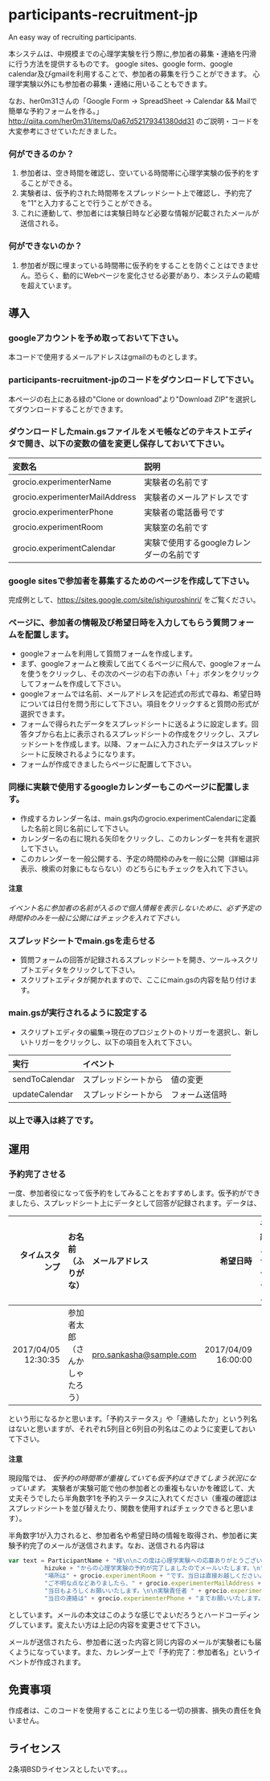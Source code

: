 # participants-recruitment-jp
An easy way of recruiting participants.

本システムは、中規模までの心理学実験を行う際に,参加者の募集・連絡を円滑に行う方法を提供するものです。
google sites、google form、google calendar及びgmailを利用することで、参加者の募集を行うことができます。
心理学実験以外にも参加者の募集・連絡に用いることもできます。

なお、her0m31さんの「Google Form -> SpreadSheet -> Calendar && Mailで簡単な予約フォームを作る。」
http://qiita.com/her0m31/items/0a67d52179341380dd31
のご説明・コードを大変参考にさせていただきました。

### 何ができるのか？
1. 参加者は、空き時間を確認し、空いている時間帯に心理学実験の仮予約をすることができる。
1. 実験者は、仮予約された時間帯をスプレッドシート上で確認し、予約完了を"1"と入力することで行うことができる。
1. これに連動して、参加者には実験日時など必要な情報が記載されたメールが送信される。

### 何ができないのか？
1. 参加者が既に埋まっている時間帯に仮予約をすることを防ぐことはできません。恐らく、動的にWebページを変化させる必要があり、本システムの範疇を超えています。

## 導入
### googleアカウントを予め取っておいて下さい。
本コードで使用するメールアドレスはgmailのものとします。

### participants-recruitment-jpのコードをダウンロードして下さい。
本ページの右上にある緑の"Clone or download"より"Download ZIP"を選択してダウンロードすることができます。

### ダウンロードしたmain.gsファイルをメモ帳などのテキストエディタで開き、以下の変数の値を変更し保存しておいて下さい。

| 変数名 | 説明 |
|:---|:---|
| grocio.experimenterName | 実験者の名前です |
| grocio.experimenterMailAddress | 実験者のメールアドレスです |
| grocio.experimenterPhone | 実験者の電話番号です |
| grocio.experimentRoom | 実験室の名前です |
| grocio.experimentCalendar | 実験で使用するgoogleカレンダーの名前です |
  
### google sitesで参加者を募集するためのページを作成して下さい。
完成例として、https://sites.google.com/site/ishiguroshinri/ をご覧ください。
  
### ページに、参加者の情報及び希望日時を入力してもらう質問フォームを配置します。
- googleフォームを利用して質問フォームを作成します。
- まず、googleフォームと検索して出てくるページに飛んで、googleフォームを使うをクリックし、その次のページの右下の赤い「＋」ボタンをクリックしてフォームを作成して下さい。
- googleフォームでは名前、メールアドレスを記述式の形式で尋ね、希望日時については日付を問う形にして下さい。項目をクリックすると質問の形式が選択できます。 
- フォームで得られたデータをスプレッドシートに送るように設定します。回答タブから右上に表示されるスプレッドシートの作成をクリックし、スプレッドシートを作成します。以降、フォームに入力されたデータはスプレッドシートに反映されるようになります。
- フォームが作成できましたらページに配置して下さい。

### 同様に実験で使用するgoogleカレンダーもこのページに配置します。
- 作成するカレンダー名は、main.gs内のgrocio.experimentCalendarに定義した名前と同じ名前にして下さい。
- カレンダー名の右に現れる矢印をクリックし、このカレンダーを共有を選択して下さい。
- このカレンダーを一般公開する、予定の時間枠のみを一般に公開（詳細は非表示、検索の対象にもならない）のどちらにもチェックを入れて下さい。
#### 注意
*イベント名に参加者の名前が入るので個人情報を表示しないために、必ず予定の時間枠のみを一般に公開にはチェックを入れて下さい。*

### スプレッドシートでmain.gsを走らせる
- 質問フォームの回答が記録されるスプレッドシートを開き、ツール->スクリプトエディタをクリックして下さい。
- スクリプトエディタが開かれますので、ここにmain.gsの内容を貼り付けます。

### main.gsが実行されるように設定する
- スクリプトエディタの編集->現在のプロジェクトのトリガーを選択し、新しいトリガーをクリックし、以下の項目を入れて下さい。

| 実行 | イベント |
|:---|:---|
| sendToCalendar |スプレッドシートから　値の変更 |
| updateCalendar | スプレッドシートから　フォーム送信時 |

### 以上で導入は終了です。

## 運用
### 予約完了させる
一度、参加者役になって仮予約をしてみることをおすすめします。仮予約ができましたら、スプレッドシート上にデータとして回答が記録されます。データは、

| タイムスタンプ | お名前（ふりがな） | メールアドレス | 希望日時 | 予約ステータス | 連絡したか |
|---:|:---|:---|---:|---:|---:|
| 2017/04/05 12:30:35 | 参加者太郎（さんかしゃたろう） | pro.sankasha@sample.com | 2017/04/09 16:00:00 |  |  |

という形になるかと思います。「予約ステータス」や「連絡したか」という列名はないと思いますが、それぞれ5列目と6列目の列名はこのように変更しておいて下さい。

#### 注意
現段階では、
*仮予約の時間帯が重複していても仮予約はできてしまう状況になっています。*
実験者が実験可能で他の参加者との重複もないかを確認して、大丈夫そうでしたら半角数字1を予約ステータスに入れてください（重複の確認はスプレッドシートを並び替えたり、関数を使用すればチェックできると思います）。

半角数字1が入力されると、参加者名や希望日時の情報を取得され、参加者に実験予約完了のメールが送信されます。なお、送信される内容は
```js
var text = ParticipantName + "様\n\nこの度は心理学実験への応募ありがとうございました。\n" +
          hizuke + "からの心理学実験の予約が完了しましたのでメールいたします。\n" +
          "場所は" + grocio.experimentRoom + "です。当日は直接お越しください。\n" +
          "ご不明な点などありましたら、" + grocio.experimenterMailAddress +"までご連絡ください。\n" +
          "当日もよろしくお願いいたします。\n\n実験責任者 " + grocio.experimenterName + "（当日は他の者が実験担当いたします）\n" +
          "当日の連絡は" + grocio.experimenterPhone + "までお願いいたします。";
```
としています。メールの本文はこのような感じでよいだろうとハードコーディングしています。変えたい方は上記の内容を変更させて下さい。

メールが送信されたら、参加者に送った内容と同じ内容のメールが実験者にも届くようになっています。また、カレンダー上で「予約完了：参加者名」というイベントが作成されます。

## 免責事項
作成者は、このコードを使用することにより生じる一切の損害、損失の責任を負いません。

## ライセンス
2条項BSDライセンスとしたいです。。。
